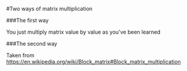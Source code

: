 #Two ways of matrix multiplication

###The first way

You just multiply matrix value by value as you've been learned

###The second way

Taken from https://en.wikipedia.org/wiki/Block_matrix#Block_matrix_multiplication